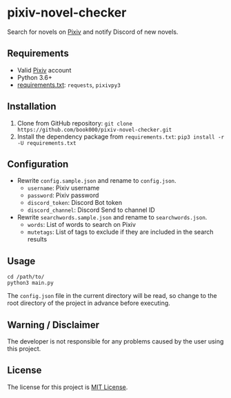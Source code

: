 # pixiv-novel-checker

Search for novels on [Pixiv](https://pixiv.net/) and notify Discord of new novels.

## Requirements

- Valid [Pixiv](https://pixiv.net/) account
- Python 3.6+
- [requirements.txt](requirements.txt): `requests`, `pixivpy3`

## Installation

1. Clone from GitHub repository: `git clone https://github.com/book000/pixiv-novel-checker.git`
2. Install the dependency package from `requirements.txt`: `pip3 install -r -U requirements.txt`

## Configuration

- Rewrite `config.sample.json` and rename to `config.json`.
  - `username`: Pixiv username
  - `password`: Pixiv password
  - `discord_token`: Discord Bot token
  - `discord_channel`: Discord Send to channel ID
- Rewrite `searchwords.sample.json` and rename to `searchwords.json`.
  - `words`: List of words to search on Pixiv
  - `mutetags`: List of tags to exclude if they are included in the search results

## Usage

```shell
cd /path/to/
python3 main.py
```

The `config.json` file in the current directory will be read, so change to the root directory of the project in advance before executing.

## Warning / Disclaimer

The developer is not responsible for any problems caused by the user using this project.

## License

The license for this project is [MIT License](LICENSE).

